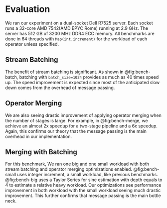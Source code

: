 # Evaluation

We ran our experiment on a dual-socket Dell R7525 server. Each socket runs a 32-core AMD 7542(AMD EPYC Rome) running at 2.9 GHz.
The server has 512 GB of 3200 MHz DDR4 ECC memory.
All benchmarks are done in 64 threads with `Map(int.increment)` for the workload of each operator unless specified.

## Stream Batching 

The benefit of stream batching is significant. As shown in @fig:bench-batch, batching with `batch_size=1024` provides as much as 40 times speed up.
The speed improvement is expected since most of the anticipated slow down comes from the overhead of message passing.

## Operator Merging

We are also seeing drastic improvement of applying operator merging when the number of stages is large.
For example, in @fig:bench-merge, we achieve an almost 2x speedup for a two-stage pipeline and a 6x speedup.
Again, this confirms our theory that the message passing is the main overhead in our implementation.

## Merging with Batching

For this benchmark, We ran one big and one small workload with both stream batching and operator merging optimizations enabled.
@fig:bench-small uses integer increment, a small workload, like previous benchmarks.
@fig:bench-big uses a Taylor Series for sine estimation with depth equals to 4 to estimate a relative heavy workload.
Our optimizations see performance improvement in both workload with the small workload seeing much drastic improvement.
This further confirms that message passing is the main bottle neck.
